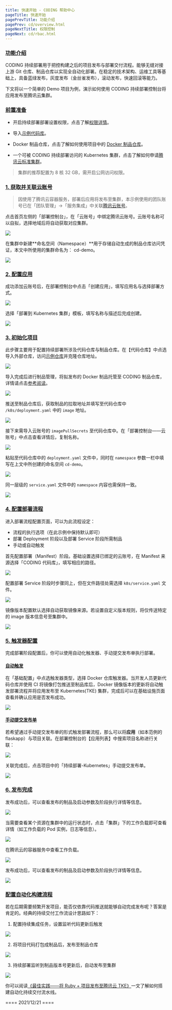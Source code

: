 ```yaml
---
title: 快速开始 - CODING 帮助中心
pageTitle: 快速开始
pagePrevTitle: 功能介绍
pagePrev: cd/overview.html
pageNextTitle: 权限控制
pageNext: cd/rbac.html
---
```


### [功能介绍](#intro)

CODING 持续部署用于把控构建之后的项目发布与部署交付流程。能够无缝对接上游 Git 仓库、制品仓库以实现全自动化部署。在稳定的技术架构、运维工具等基础上，具备蓝绿发布，灰度发布（金丝雀发布），滚动发布，快速回滚等能力。

下文将以一个简单的 Demo 项目为例，演示如何使用 CODING 持续部署控制台将应用发布至腾讯云集群。

### [前置准备](#prerequisite)

-   开启持续部署部署设置权限，点击了解[权限详情](/docs/cd/rbac.html)。

-   导入[示例代码库](https://codingtest-cd.coding.net/public/k8sdemo/k8sDemo/git/files)。

-   Docker 制品仓库，点击了解如何使用项目中的 [Docker 制品仓库](/docs/artifacts/quick-start/docker.html)。

-   一个可被 CODING 持续部署访问的 Kubernetes 集群，点击了解如何申请[腾讯云标准集群](https://cloud.tencent.com/document/product/457/54231)。

> 集群的推荐配置为 8 核 32 GB，需开启公网访问权限。

### [1. 获取并关联云账号](#1)

> 因使用了腾讯云容器服务，部署后应用将发布至集群，本示例使用的团队账号已在「团队管理」→「服务集成」中关联[腾讯云账号](/docs/admin/service-integration/cloud.html)。

点击首页左侧的「部署控制台」，在「云账号」中绑定腾讯云账号。云账号名称可以自拟，选择地域后将自动获取对应集群。

![](https://help-assets.codehub.cn/enterprise/20210727153013.png)

在集群中新建**命名空间（Namespace）**用于存储自动生成的制品仓库访问凭证，本文中所使用的集群命名为： cd-demo。

![](https://help-assets.codehub.cn/enterprise/20210727154650.png)

### [2. 配置应用](#2)

成功添加云账号后，在部署控制台中点击「创建应用」，填写应用名与选择部署方式。

![](https://help-assets.codehub.cn/enterprise/20210727160537.png)

选择「部署到 Kubernetes 集群」模板，填写名称与描述后完成创建。

![](https://help-assets.codehub.cn/enterprise/20210727161253.png)

### [3. 初始化项目](#3)

此步骤主要用于配置持续部署所涉及代码仓库与制品仓库。在【代码仓库】中点选导入外部仓库，访问[示例仓库](https://codingtest-cd.coding.net/public/k8sdemo/k8sDemo/git/files)并克隆仓库地址。

![](https://help-assets.codehub.cn/enterprise/20210727172808.png)

导入完成后进行制品管理，将拟发布的 Docker 制品托管至 CODING 制品仓库，详情请点击[参考阅读](/docs/artifacts/quick-start/docker.html)。

![](https://help-assets.codehub.cn/enterprise/20210728103011.png)

推送至制品仓库后，获取制品的拉取地址并填写至代码仓库中 `/k8s/deployment.yaml` 中的 `image` 地址。

![](https://help-assets.codehub.cn/enterprise/20210727192224.png)

接下来需导入云账号的 `imagePullSecrets` 至代码仓库中。在「部署控制台——云账号」中点击查看详情后，复制名称。

![](https://help-assets.codehub.cn/enterprise/20211203162004.png)

粘贴至代码仓库中的 `deployment.yaml` 文件中，同时在 `namespace` 参数一栏中填写在上文中所创建的命名空间 `cd-demo`。

![](https://help-assets.codehub.cn/enterprise/20210727175119.png)

同一层级的 `service.yaml` 文件中的 `namespace` 内容也需保持一致。

![](https://help-assets.codehub.cn/enterprise/20210727175905.png)

### [4. 配置部署流程](#4)

进入部署流程配置页面，可以为此流程设定：

-   流程的执行选项（在此示例中保持默认即可）
-   部署 Deployment 阶段以及部署 Service 阶段所需制品
-   手动或自动触发

首先配置部署（Manifest）阶段。基础设置选择已绑定的云账号，在 Manifest 来源选择「CODING 代码库」，填写相应的路径。

![](https://help-assets.codehub.cn/enterprise/20210727193004.png)

配置部署 Service 阶段时步骤同上，但在文件路径处需选择 `k8s/service.yaml` 文件。

![](https://help-assets.codehub.cn/enterprise/20211221155220.png)

镜像版本配置默认选择自动获取镜像来源。若设置自定义版本规则，将仅传送特定的 image 版本信息号至集群中。

![](https://help-assets.codehub.cn/enterprise/20211221155645.png)

### [5. 触发器配置](#5)

完成部署阶段配置后，你可以使用自动化触发器、手动提交发布单执行部署。

#### [自动触发](#auto)

在「基础配置」中点选触发器类型，选择 Docker 仓库触发器。当开发人员更新代码仓库并使用 CI 将镜像打包推送至制品库后，Docker 镜像版本的更新将自动触发部署流程并将应用发布至 Kubernetes(TKE) 集群，完成后可以在基础设施页面查看并确认应用是否发布成功。

![](https://help-assets.codehub.cn/enterprise/20210727194941.png)

#### [手动提交发布单](#manual)

若希望通过手动提交发布单的形式触发部署流程，那么可以将**应用**（如本范例的 flaskapp）与项目关联。在部署控制台的【应用列表】中搜索项目名称进行关联：

![](https://help-assets.codehub.cn/enterprise/20210616102741.png)

关联完成后，点击项目中的「持续部署-Kubernetes」手动提交发布单。

![](https://help-assets.codehub.cn/enterprise/20210727195459.png)

### [6. 发布完成](#6)

发布成功后，可以查看发布的制品及启动参数及阶段执行详情等信息。

![](https://help-assets.codehub.cn/enterprise/20210727195619.png)

当需要查看某个资源在集群中的运行状态时，点击「集群」下的工作负载即可查看详情（如工作负载的 Pod 实例，日志等信息）。

![](https://help-assets.codehub.cn/enterprise/20210727195749.png)

在腾讯云的容器服务中查看工作负载。

![](https://help-assets.codehub.cn/enterprise/20210727200007.png)

发布成功后，可以查看发布的制品及启动参数及阶段执行详情等信息。

![](https://help-assets.codehub.cn/enterprise/20210727195619.png)

### [配置自动化构建流程](#7)

若在后期需要频繁开发项目，能否仅依靠代码推送就能够自动完成发布呢？答案是肯定的。经典的持续交付工作流设计思路如下：

1.  配置持续集成任务，设置监听代码更新后触发

![](https://help-assets.codehub.cn/enterprise/20211221150409.png)

2.  将项目代码打包成制品后，发布至制品仓库

![](https://help-assets.codehub.cn/enterprise/20211221150447.png)

3.  持续部署监听到制品版本号更新后，自动发布至集群

![](https://help-assets.codehub.cn/enterprise/20210727194941.png)

你可以阅读[《最佳实践——将 Ruby + 项目发布至腾讯云 TKE》](/docs/ci/practice/quick/ruby-sinatra.html)一文了解如何搭建自动化持续交付流水线。

==== 2021/12/21 ====
